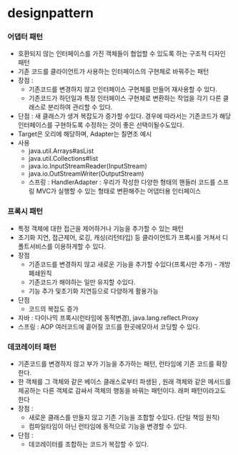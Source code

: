 # designpattern

### 어댑터 패턴
- 호환되지 않는 인터페이스를 가진 객체들이 협업할 수 있도록 하는 구조적 디자인 패턴
- 기존 코드를 클라이언트가 사용하는 인터페이스의 구현체로 바꿔주는 패턴
- 장점 :
    - 기존코드를 변경하지 않고 인터페이스 구현체를 만들어 재사용할 수 있다.
    - 기존코드가 하던일과 특정 인터페이스 구현체로 변환하는 작업을 각기 다른 클래스로 분리하여 관리할 수 있다.
- 단점 : 새 클래스가 생겨 복잡도가 증가할 수있다. 경우에 따라서는 기존코드가 해당 인터페이스를 구현하도록 수정하는 것이 좋은 선택이될수도있다.
- Target은 오리에 해당하며, Adapter는 칠면조 예시
- 사용 
    - java.util.Arrays#asList
    - java.util.Collections#list
    - java.io.InputStreamReader(InputStream)
    - java.io.OutStreamWriter(OutputStream)
    - 스프링 : HandlerAdapter : 우리가 작성한 다양한 형태의 핸들러 코드를 스프링 MVC가 실행할 수 있는 형태로 변환해주는 어댑터용 인터페이스  

### 프록시 패턴
- 특정 객체에 대한 접근을 제어하거나 기능을 추가할 수 있는 패턴
- 초기화 지연, 접근제어, 로깅, 캐싱(리턴타입) 등 클라이언트가 프록시를 거쳐서 디폴트서비스를 이용하게할 수 있다.
- 장점
    - 기존코드를 변경하지 않고 새로운 기능을 추가할 수있다(프록시만 추가) - 개방폐쇄원칙
    - 기존코드가 해야하는 일만 유지할 수있다.
    - 기능 추가 및초기화 지연등으로 다양하게 활용가능
- 단점
    - 코드의 복잡도 증가
- 자바 : 다이나믹 프록시(런타임에 동적변경), java.lang.reflect.Proxy
- 스프링 : AOP  여러코드에 흩어질 코드를 한곳에모아서 코딩할 수 있다.

### 데코레이터 패턴
- 기존코드를 변경하지 않고 부가 기능을 추가하는 패턴, 런타임에 기존 코드를 확장한다.
- 한 객체를 그 객체와 같은 베이스 클래스로부터 파생된 , 원래 객체와 같은 메서드를 제공하는 다른 객체로 감싸서 객체의 행동을 바꿔는 패턴이다. 래퍼 패턴이라고도 한다
- 장점 :
    - 새로운 클래스를 만들지 않고 기존 기능을 조합할 수있다. (단일 책임 원칙)
    - 컴파일타임이 아닌 런타임에 동적으로 기능을 변경할 수 있다.
- 단점 :
    - 데코레이터를 조합하는 코드가 복잡할 수 있다.
